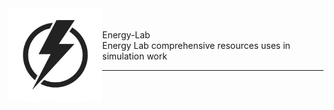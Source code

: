 <img src="/images/EL_logo.jpg" width="150" align = "left">
<br>
<br>
Energy-Lab
<br>
Energy Lab comprehensive resources uses in simulation work
<hr>
